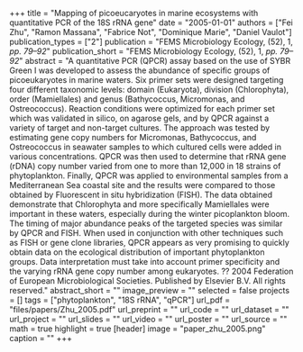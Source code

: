 +++
title = "Mapping of picoeucaryotes in marine ecosystems with quantitative PCR of the 18S rRNA gene"
date = "2005-01-01"
authors = ["Fei Zhu", "Ramon Massana", "Fabrice Not", "Dominique Marie", "Daniel Vaulot"]
publication_types = ["2"]
publication = "FEMS Microbiology Ecology, (52), 1, _pp. 79–92_"
publication_short = "FEMS Microbiology Ecology, (52), 1, _pp. 79–92_"
abstract = "A quantitative PCR (QPCR) assay based on the use of SYBR Green I was developed to assess the abundance of specific groups of picoeukaryotes in marine waters. Six primer sets were designed targeting four different taxonomic levels: domain (Eukaryota), division (Chlorophyta), order (Mamiellales) and genus (Bathycoccus, Micromonas, and Ostreococcus). Reaction conditions were optimized for each primer set which was validated in silico, on agarose gels, and by QPCR against a variety of target and non-target cultures. The approach was tested by estimating gene copy numbers for Micromonas, Bathycoccus, and Ostreococcus in seawater samples to which cultured cells were added in various concentrations. QPCR was then used to determine that rRNA gene (rDNA) copy number varied from one to more than 12,000 in 18 strains of phytoplankton. Finally, QPCR was applied to environmental samples from a Mediterranean Sea coastal site and the results were compared to those obtained by Fluorescent in situ hybridization (FISH). The data obtained demonstrate that Chlorophyta and more specifically Mamiellales were important in these waters, especially during the winter picoplankton bloom. The timing of major abundance peaks of the targeted species was similar by QPCR and FISH. When used in conjunction with other techniques such as FISH or gene clone libraries, QPCR appears as very promising to quickly obtain data on the ecological distribution of important phytoplankton groups. Data interpretation must take into account primer specificity and the varying rRNA gene copy number among eukaryotes. ?? 2004 Federation of European Microbiological Societies. Published by Elsevier B.V. All rights reserved."
abstract_short = ""
image_preview = ""
selected = false
projects = []
tags = ["phytoplankton", "18S rRNA", "qPCR"]
url_pdf = "files/papers/Zhu_2005.pdf"
url_preprint = ""
url_code = ""
url_dataset = ""
url_project = ""
url_slides = ""
url_video = ""
url_poster = ""
url_source = ""
math = true
highlight = true
[header]
image = "paper_zhu_2005.png"
caption = ""
+++
